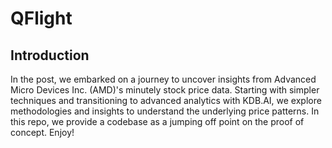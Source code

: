 # QFlight

## Introduction


In the post, we embarked on a journey to uncover insights from Advanced Micro Devices Inc. (AMD)'s minutely stock price data.  Starting with simpler techniques and transitioning to advanced analytics with KDB.AI, we explore methodologies and insights to understand the underlying price patterns. In this repo, we provide a codebase as a jumping off point on the proof of concept. 
Enjoy!   
